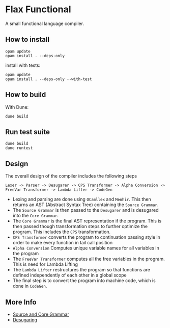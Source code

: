 # Flax Functional
A small functional language compiler.

## How to install
```shell
opam update
opam install . --deps-only
```
install with tests:
```shell
opam update
opam install . --deps-only --with-test
```

## How to build
With Dune: 
```shell
dune build
```

## Run test suite
```shell
dune build
dune runtest
```


## Design
The overall design of the compiler includes the following steps
```
Lexer -> Parser -> Desugarer -> CPS Transformer -> Alpha Conversion -> FreeVar Transformer -> Lambda Lifter -> CodeGen
```
- Lexing and parsing are done using `OCamllex` and `Menhir`. This then returns an AST (Abstract Syntax Tree) containing the `Source Grammar`.
- The `Source Grammar` is then passed to the `Desugarer` and is desugared into the `Core Grammar`. 
- The `Core Grammar` is the final AST representation if the program. This is then passed though transformation steps to further optimize the program. This includes the `CPS` transformation.
- `CPS Transformer` converts the program to continuation passing style in order to make every function in tail call position
- `Alpha Conversion` Computes unique variable names for all variables in the program
- The `FreeVar Transformer` computes all the free variables in the program. This is need for Lambda Lifting
- The `Lambda Lifter` restructures the program so that functions are defined independently of each other in a global scope
- The final step is to convert the program into machine code, which is done in `CodeGen`.


## More Info
- [Source and Core Grammar](./doc/grammar.md)
- [Desugaring](./doc/desugar.md)
